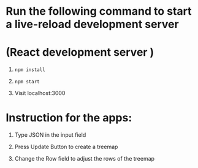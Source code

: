 # Run the following command to start a live-reload development server

# (React development server )

1. `npm install`

2. `npm start`

3. Visit localhost:3000

# Instruction for the apps:

1. Type JSON in the input field

2. Press Update Button to create a treemap

3. Change the Row field to adjust the rows of the treemap
